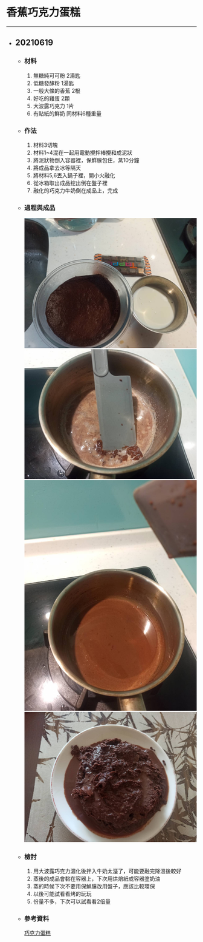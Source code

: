 # 香蕉巧克力蛋糕
---

+ ## 20210619
  + ### 材料
    1. 無糖純可可粉 2湯匙
    2. 低糖發酵粉 1湯匙
    3. 一般大條的香蕉 2根
    4. 好吃的雞蛋 2顆
    5. 大波露巧克力 1片
    6. 有貼紙的鮮奶 同材料6種重量

  + ### 作法
    1. 材料3切塊
    2. 材料1~4混在一起用電動攪拌棒攪和成泥狀
    3. 將泥狀物倒入容器裡，保鮮膜包住，蒸10分鐘
    4. 將成品拿去冰等隔天
    5. 將材料5,6丟入鍋子裡，開小火融化
    6. 從冰箱取出成品挖出倒在盤子裡
    7. 融化的巧克力牛奶倒在成品上，完成

  + ### 過程與成品
    ![](../../Image/20210619_1.jpg)
    ![](../../Image/20210619_2.jpg)
    ![](../../Image/20210619_3.jpg)
    ![](../../Image/20210619_4.jpg)

  + ### 檢討
    1. 用大波露巧克力濃化後拌入牛奶太溼了，可能要融完降溫後較好
    2. 蒸後的成品會黏在容器上，下次用烘焙紙或容器塗奶油
    3. 蒸的時候下次不要用保鮮膜改用盤子，應該比較環保
    4. 以後可能試看看烤的玩玩
    5. 份量不多，下次可以試看看2倍量

  + ### 參考資料
    [巧克力蛋糕](https://youtu.be/EQ5pOxpNtX8)